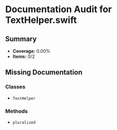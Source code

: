 # Documentation Audit for TextHelper.swift

## Summary

- **Coverage:** 0.00%
- **Items:** 0/2

## Missing Documentation

### Classes
- `TextHelper`

### Methods
- `pluralized`
